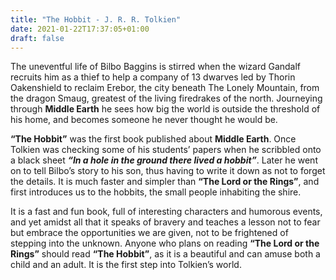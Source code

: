 ```yaml
---
title: "The Hobbit - J. R. R. Tolkien"
date: 2021-01-22T17:37:05+01:00
draft: false
---
```



The uneventful life of Bilbo Baggins is stirred when the wizard Gandalf recruits him as a thief to help a company of 13 dwarves led by Thorin Oakenshield to reclaim Erebor, the city beneath The Lonely Mountain, from the dragon Smaug, greatest of the living firedrakes of the north. Journeying through **Middle Earth** he sees how big the world is outside the threshold of his home, and becomes someone he never thought he would be.


**“The Hobbit”** was the first book published about **Middle Earth**. Once Tolkien was checking some of his students’ papers when he scribbled onto a black sheet ***“In a hole in the ground there lived a hobbit”***. Later he went on to tell Bilbo’s story to his son, thus having to write it down as not to forget the details. It is much faster and simpler than **“The Lord or the Rings”**, and first introduces us to the hobbits, the small people inhabiting the shire.


It is a fast and fun book, full of interesting characters and humorous events, and yet amidst all that it speaks of bravery and teaches a lesson not to fear but embrace the opportunities we are given, not to be frightened of stepping into the unknown. Anyone who plans on reading **“The Lord or the Rings”** should read **“The Hobbit”**, as it is a beautiful and can amuse both a child and an adult. It is the first step into Tolkien’s world.